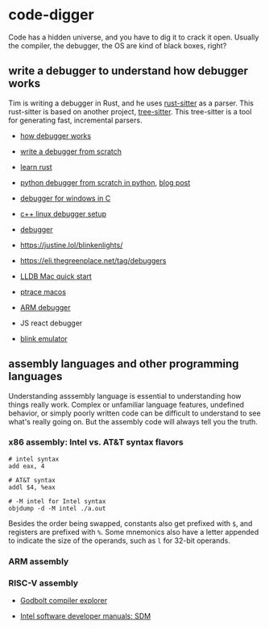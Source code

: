 # code-digger

Code has a hidden universe, and you have to dig it to crack it open. Usually the compiler, the debugger, the OS are kind of black boxes, right?

## write a debugger to understand how debugger works

Tim is writing a debugger in Rust, and he uses [rust-sitter](https://github.com/hydro-project/rust-sitter) as a parser. This rust-sitter is based on another project, [tree-sitter](https://tree-sitter.github.io/tree-sitter/). This tree-sitter is a tool for generating fast, incremental parsers.

* [how debugger works](https://www.debuggingbook.org/html/Debugger.html)

* [write a debugger from scratch](https://www.timdbg.com/posts/writing-a-debugger-from-scratch-part-1/)

* [learn rust](https://www.rust-lang.org/learn)

* [python debugger from scratch in python](https://github.com/parttimenerd/python-dbg/), [blog post](https://mostlynerdless.de/blog/2023/09/20/lets-create-a-python-debugger-together-part-1/)

* [debugger for windows in C](https://ja.nsommer.dk/articles/x86-debugger-for-windows-and-wine.html)

* [c++ linux debugger setup](https://blog.tartanllama.xyz/writing-a-linux-debugger-setup/)

* [debugger](https://github.com/munificent/craftinginterpreters/issues/922)

* https://justine.lol/blinkenlights/

* https://eli.thegreenplace.net/tag/debuggers

* [LLDB Mac quick start](https://developer.apple.com/library/archive/documentation/IDEs/Conceptual/gdb_to_lldb_transition_guide/document/lldb-terminal-workflow-tutorial.html)

* [ptrace macos](https://www.spaceflint.com/?p=150)

* [ARM debugger](https://developer.arm.com/documentation/101469/2023-0/Introduction-to-Arm-Debugger)

* JS react debugger

* [blink emulator](https://github.com/jart/blink)

## assembly languages and other programming languages

Understanding asssembly language is essential to understanding how things really work. Complex or unfamiliar language features, undefined behavior, or simply poorly written code can be difficult to understand to see what's really going on. But the assembly code will always tell you the truth.

### x86 assembly: Intel vs. AT&T syntax flavors

```assembly
# intel syntax
add eax, 4

# AT&T syntax
addl $4, %eax

# -M intel for Intel syntax
objdump -d -M intel ./a.out
```

Besides the order being swapped, constants also get prefixed with ```$```, and registers are prefixed with ```%```. Some mnemonics also have a letter appended to indicate the size of the operands, such as ```l``` for 32-bit operands.

### ARM assembly

### RISC-V assembly

* [Godbolt compiler explorer](https://godbolt.org/)

* [Intel software developer manuals: SDM](https://www.intel.com/content/www/us/en/developer/articles/technical/intel-sdm.html)

